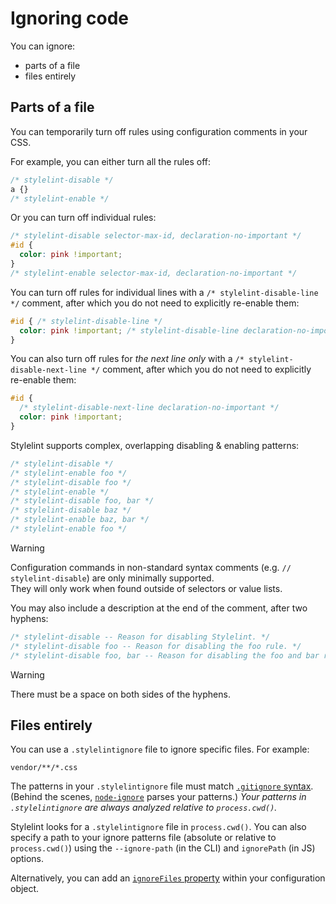 # Ignoring code

You can ignore:

- parts of a file
- files entirely

## Parts of a file

You can temporarily turn off rules using configuration comments in your CSS.

For example, you can either turn all the rules off:

<!-- prettier-ignore -->
```css
/* stylelint-disable */
a {}
/* stylelint-enable */
```

Or you can turn off individual rules:

<!-- prettier-ignore -->
```css
/* stylelint-disable selector-max-id, declaration-no-important */
#id {
  color: pink !important;
}
/* stylelint-enable selector-max-id, declaration-no-important */
```

You can turn off rules for individual lines with a `/* stylelint-disable-line */` comment, after which you do not need to explicitly re-enable them:

<!-- prettier-ignore -->
```css
#id { /* stylelint-disable-line */
  color: pink !important; /* stylelint-disable-line declaration-no-important */
}
```

You can also turn off rules for _the next line only_ with a `/* stylelint-disable-next-line */` comment, after which you do not need to explicitly re-enable them:

<!-- prettier-ignore -->
```css
#id {
  /* stylelint-disable-next-line declaration-no-important */
  color: pink !important;
}
```

Stylelint supports complex, overlapping disabling & enabling patterns:

<!-- prettier-ignore -->
```css
/* stylelint-disable */
/* stylelint-enable foo */
/* stylelint-disable foo */
/* stylelint-enable */
/* stylelint-disable foo, bar */
/* stylelint-disable baz */
/* stylelint-enable baz, bar */
/* stylelint-enable foo */
```

> [!WARNING]
> Configuration commands in non-standard syntax comments (e.g. `// stylelint-disable`) are only minimally supported.  
> They will only work when found outside of selectors or value lists.

You may also include a description at the end of the comment, after two hyphens:

```css
/* stylelint-disable -- Reason for disabling Stylelint. */
/* stylelint-disable foo -- Reason for disabling the foo rule. */
/* stylelint-disable foo, bar -- Reason for disabling the foo and bar rules. */
```

> [!WARNING]
> There must be a space on both sides of the hyphens.

## Files entirely

You can use a `.stylelintignore` file to ignore specific files. For example:

```
vendor/**/*.css
```

The patterns in your `.stylelintignore` file must match [`.gitignore` syntax](https://git-scm.com/docs/gitignore). (Behind the scenes, [`node-ignore`](https://github.com/kaelzhang/node-ignore) parses your patterns.) _Your patterns in `.stylelintignore` are always analyzed relative to `process.cwd()`._

Stylelint looks for a `.stylelintignore` file in `process.cwd()`. You can also specify a path to your ignore patterns file (absolute or relative to `process.cwd()`) using the `--ignore-path` (in the CLI) and `ignorePath` (in JS) options.

Alternatively, you can add an [`ignoreFiles` property](configure.md#ignorefiles) within your configuration object.
